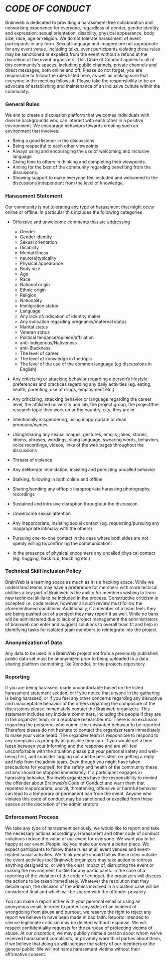# *CODE OF CONDUCT*

Brainweb is dedicated to providing a harassment-free collaboration and networking experience for everyone, regardless of gender, gender identity and expression, sexual orientation, disability, physical appearance, body size, race, age or religion. We do not tolerate harassment of event participants in any form. Sexual language and imagery are not appropriate for any event venue, including talks. event participants violating these rules may be sanctioned or expelled from the event without a refund at the discretion of the event organizers.
This Code of Conduct applies to all of this community's spaces, including public channels, private channels and direct messages, both online and off. 
Please do not forget, you are responsible to follow the rules listed here, as well as making sure that everyone in the meeting follows it. Please take the responsibility to be an advocate of establishing and maintenance of an inclusive culture within the community. 
 
###  General Rules 

We aim to create a discussion platform that welcomes individuals with diverse backgrounds who can interact with each other in a positive environment. We encourage behaviors towards creating such an environment that involves: 
- Being a good listener in the discussions
- Being respectful to each other viewpoints
- Always using and encouraging the use of welcoming and inclusive language
- Giving time to others in thinking and completing their viewpoints. 
- Aiming for the best of the community regarding benefiting from the discussions.
- Showing support to make everyone feel included and welcomed to the discussions independent from the level of knowledge.
 
 
###  Harassment Statement
Our community is not tolerating any type of harassment that might occur online or offline. In particular this includes the following categories
- Offensive and unwelcome comments that are addressing 
  - Gender
  - Gender identity
  - Sexual orientation
  - Disability
  - Mental illness
  - neuro(a)typicality
  - Physical appearance
  - Body size
  - Age
  - Race
  - National origin
  - Ethnic origin
  - Religion
  - Nationality
  - Immigration status
  - Language
  - Any lack of/indication of identity maker
  - Any indication regarding pregnancy/maternal status
  - Marital status
  - Veteran status
  - Political tendance/opinion/affiliation
  - anti-Indigenous/Nativeness
  - anti-Blackness
  - The level of career
  - The level of knowledge in the topic
  - The level of the use of the common language (eg.discussions in English)
 
- Any criticizing or attacking behavior regarding a person’s lifestyle preferences and practices regarding any daily activities (eg. eating, health, parenting, use of drugs, employment etc.)
- Any criticizing, attacking behavior or language regarding the career level, the affiliated university and lab, the project group, the project/the research topic they work on or the country, city, they are in. 
- Intentionally misgendering, using inappropriate or dead pronouns/names.
- Using/sharing any sexual images, gestures, emojis, jokes, stories, idioms, phrases, wordings, slang language, swearing words, behaviors, voice recordings, videos, links of the web pages throughout the discussions
- Threats of violence
- Any deliberate intimidation, insisting and persisting uncalled behavior
- Stalking, following in both online and offline
- Sharing/sending any offtopic inappropriate harassing photography, recordings
- Sustained and intrusive disruption throughout the discussion. 
- Unwelcome sexual attention
- Any inappropriate, insisting social contact (eg. requesting/pursuing any inappropriate intimacy with the others)
- Pursuing one-to-one contact in the case where both sides are not openly willing to/confirming the communication.
- In the presence of physical encounters any uncalled physical contact (eg. hugging, back rub, touching etc.)

### Technical Skill Inclusion Policy
BrainWeb is a learning space as much as it is a hacking space. While we understand teams may have a preference for members with more tecnical abilities a key part of Brainweb is the ability for members wishing to learn new technical skills to be included in the process. Constructive criticism is accepted i.e. code review, however all such review must follow the aforementioned conditions. Additionally, if a member of a team feels they are being pushed out of a project they may report it as well. While no bans will be administered due to lack of project management the administrators of brainweb can enter and suggest solutions to overall team fit and help in identifying tasks for isolated team members to reintegrate into the project. 

### Anonymization of Data
Any data to be used in a BrainWeb project not from a previously published public data set must be anonymized prior to being uploaded to a data sharing platform (something like Xenodo), or the projects repository.    

### Reporting 
If you are being harassed, made uncomfortable based on the listed harassment statement section, or if you notice that anyone in the gathering is being harassed, or if you feel any other concerns regarding any disruptive and unacceptable behavior of the others regarding the composure of the discussions please immediately contact the  Brainweb organizers. This statement includes any incident committers, including the people if they are in the organizer team, or a reputable researcher etc. There is no exclusion regarding the personnel who commit the unwanted behavior to be reported. Therefore please do not hesitate to contact the organizer team immediately to make your voice heard. 
The organizer team is responsible to respond to any complaint as promptly as possible they can.  If you would get a time lapse between your informing and the response and are still feel uncomfortable with the situation please put your personal safety and well-being first, and consider logging out and be persistent on getting a reply and help from the admin team. Even though you might have taken precautions for yourself, for the safety and health of the community these actions should be stopped immediately. 
If a participant engages in harassing behavior, Brainweb organizers have the responsibility to remind the offender about Brainweb’s Code of Conduct and warn them that repeated inappropriate, uncivil, threatening, offensive or harmful behavior can lead to a temporary or permanent ban from the event. Anyone who violates this code of conduct may be sanctioned or expelled from these spaces at the discretion of the administrators.

### Enforcement Process
We take any type of harassment seriously, we would like to report and take the necessary actions accordingly. Harassment and other code of conduct violations reduce the value of our event for everyone. We want you to be happy at our event. People like you make our event a better place. We expect participants to follow these rules at all event venues and event-related social activities. We think people should follow these rules outside the event activities too!
Brainweb organizers may take action to redress anything designed to, or with the clear impact of, disrupting the event or making the environment hostile for any participants. In the case of a reporting of the violation of the code of conduct, the organizers will discuss the actions to be taken immediately. Whatever the resolution that they decide upon, the decision of the admins involved in a violation case will be considered final and which will be shared with the offender privately. 


You can make a report either with your personal email or using an anonymous email. In order to protect any sides of an incident of wrongdoing from abuse and burnout, we reserve the right to reject any report we believe to have been made in bad faith. Reports intended to silence legitimate criticism may be deleted without response. We will respect confidentiality requests for the purpose of protecting victims of abuse.  At our discretion, we may publicly name a person about whom we've received harassment complaints, or privately warn third parties about them, if we believe that doing so will increase the safety of our members or the general public. We will not name harassment victims without their affirmative consent.

